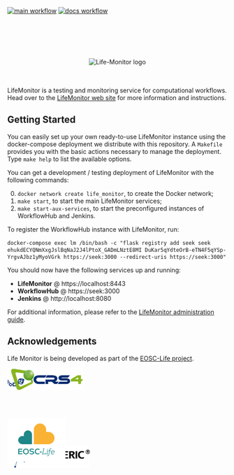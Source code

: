 [![main workflow](https://github.com/crs4/life_monitor/actions/workflows/main.yaml/badge.svg)](https://github.com/crs4/life_monitor/actions/workflows/main.yaml)
[![docs workflow](https://github.com/crs4/life_monitor/actions/workflows/docs.yaml/badge.svg)](https://github.com/crs4/life_monitor/actions/workflows/docs.yaml)


<div align="center" style="text-align: center; margin-top: 50px;">
<img src="/docs/life_monitor_logo.png" alt="Life-Monitor logo"
     width="300px" style="margin-top: 50px;" align="center" />
</div>

<br/>
<br/>

LifeMonitor is a testing and monitoring service for computational
workflows. Head over to the [LifeMonitor web
site](https://crs4.github.io/life_monitor) for more information and instructions.


## Getting Started

You can easily set up your own ready-to-use LifeMonitor instance using the
docker-compose deployment we distribute with this repository. A `Makefile`
provides you with the basic actions necessary to manage the deployment.
Type `make help` to list the available options.

You can get a development / testing deployment of LifeMonitor with the
following commands:

0. `docker network create life_monitor`, to create the Docker network;
1. `make start`, to start the main LifeMonitor services;
2. `make start-aux-services`, to start the preconfigured instances of WorkflowHub and Jenkins.

To register the WorkflowHub instance with LifeMonitor, run:

```
docker-compose exec lm /bin/bash -c "flask registry add seek seek ehukdECYQNmXxgJslBqNaJ2J4lPtoX_GADmLNztE8MI DuKar5qYdteOrB-eTN4F5qYSp-YrgvAJbz1yMyoVGrk https://seek:3000 --redirect-uris https://seek:3000"
```

You should now have the following services up and running:

* **LifeMonitor** @ https://localhost:8443
* **WorkflowHub** @ https://seek:3000
* **Jenkins** @ http://localhost:8080

For additional information, please refer to the [LifeMonitor administration
guide](https://crs4.github.io/life_monitor/lm_admin_guide).



## Acknowledgements

Life Monitor is being developed as part of the [EOSC-Life project](https://www.eosc-life.eu/).



<img alt="CRS4 Logo" src="https://github.com/crs4/life_monitor/raw/master/docs/logo_crs4-transparent.png" 
     height="50px" style="vertical-align:middle; display: inline-block;"/>

<img alt="EOSC-Life Logo" src="https://github.com/crs4/life_monitor/raw/master/docs/logo_EOSC-Life.png" 
     height="100px" style="vertical-align:middle; position: relative; top: 50px; display: inline-block;"/>
          
<img alt="BBMRI-ERIC Logo" src="https://github.com/crs4/life_monitor/raw/master/docs/logo_bbmri-eric.png"  
     height="50px" style="vertical-align:middle; display: inline-block;"/>
